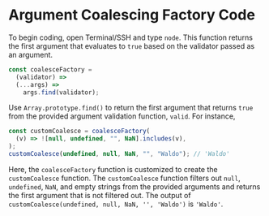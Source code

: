 # Argument Coalescing Factory Code

To begin coding, open Terminal/SSH and type `node`. This function returns the first argument that evaluates to `true` based on the validator passed as an argument.

```js
const coalesceFactory =
  (validator) =>
  (...args) =>
    args.find(validator);
```

Use `Array.prototype.find()` to return the first argument that returns `true` from the provided argument validation function, `valid`. For instance,

```js
const customCoalesce = coalesceFactory(
  (v) => ![null, undefined, "", NaN].includes(v),
);
customCoalesce(undefined, null, NaN, "", "Waldo"); // 'Waldo'
```

Here, the `coalesceFactory` function is customized to create the `customCoalesce` function. The `customCoalesce` function filters out `null`, `undefined`, `NaN`, and empty strings from the provided arguments and returns the first argument that is not filtered out. The output of `customCoalesce(undefined, null, NaN, '', 'Waldo')` is `'Waldo'`.
